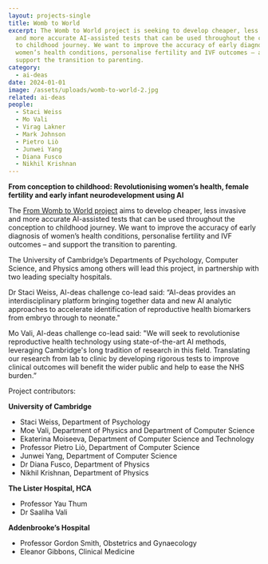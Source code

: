 ```yaml
---
layout: projects-single
title: Womb to World
excerpt: The Womb to World project is seeking to develop cheaper, less invasive
  and more accurate AI-assisted tests that can be used throughout the conception
  to childhood journey. We want to improve the accuracy of early diagnosis of
  women’s health conditions, personalise fertility and IVF outcomes – and
  support the transition to parenting.
category:
  - ai-deas
date: 2024-01-01
image: /assets/uploads/womb-to-world-2.jpg
related: ai-deas
people:
  - Staci Weiss
  - Mo Vali
  - Virag Lakner
  - Mark Johnson
  - Pietro Liò
  - Junwei Yang
  - Diana Fusco
  - Nikhil Krishnan
---
```

**From conception to childhood: Revolutionising women’s health, female fertility and early infant neurodevelopment using AI**

The [From Womb to World project](https://www.wombs2world.com/) aims to develop cheaper, less invasive and more accurate AI-assisted tests that can be used throughout the conception to childhood journey. We want to improve the accuracy of early diagnosis of women’s health conditions, personalise fertility and IVF outcomes – and support the transition to parenting.

The University of Cambridge’s Departments of Psychology, Computer Science, and Physics among others will lead this project, in partnership with two leading specialty hospitals.

Dr Staci Weiss, AI-deas challenge co-lead said: “AI-deas provides an interdisciplinary platform bringing together data and new AI analytic approaches to accelerate identification of reproductive health biomarkers from embryo through to neonate."

Mo Vali, AI-deas challenge co-lead said: "We will seek to revolutionise reproductive health technology using state-of-the-art AI methods, leveraging Cambridge's long tradition of research in this field. Translating our research from lab to clinic by developing rigorous tests to improve clinical outcomes will benefit the wider public and help to ease the NHS burden.” 

Project contributors:

**University of Cambridge**

* Staci Weiss, Department of Psychology
* Moe Vali, Department of Physics and Department of Computer Science
* Ekaterina Moiseeva, Department of Computer Science and Technology
* Professor Pietro Liò, Department of Computer Science
* Junwei Yang, Department of Computer Science
* Dr Diana Fusco, Department of Physics
* Nikhil Krishnan, Department of Physics

**The Lister Hospital, HCA** 

* Professor Yau Thum
* Dr Saaliha Vali 

**Addenbrooke’s Hospital** 

* Professor Gordon Smith, Obstetrics and Gynaecology 
* Eleanor Gibbons, Clinical Medicine